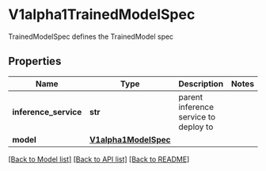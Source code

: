 # V1alpha1TrainedModelSpec

TrainedModelSpec defines the TrainedModel spec
## Properties
Name | Type | Description | Notes
------------ | ------------- | ------------- | -------------
**inference_service** | **str** | parent inference service to deploy to | 
**model** | [**V1alpha1ModelSpec**](V1alpha1ModelSpec.md) |  | 

[[Back to Model list]](../README.md#documentation-for-models) [[Back to API list]](../README.md#documentation-for-api-endpoints) [[Back to README]](../README.md)


